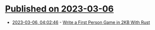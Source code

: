 # [Published on 2023-03-06](index.md)

* [2023-03-06, 04:02:46](https://lobste.rs/s/1lrghd/write_first_person_game_2kb_with_rust) - [Write a First Person Game in 2KB With Rust](https://grantshandy.github.io/posts/raycasting/)
